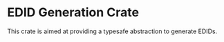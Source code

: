 # EDID Generation Crate

This crate is aimed at providing a typesafe abstraction to generate EDIDs.
